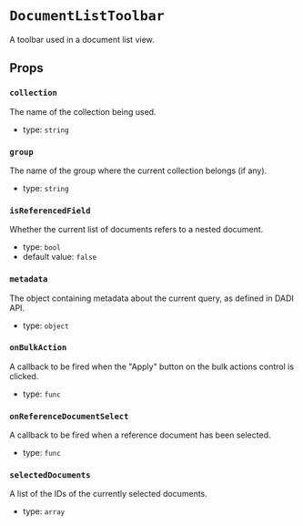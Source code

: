 `DocumentListToolbar`
=====================

A toolbar used in a document list view.

Props
-----

### `collection`

The name of the collection being used.

- type: `string`


### `group`

The name of the group where the current collection belongs (if any).

- type: `string`


### `isReferencedField`

Whether the current list of documents refers to a nested document.

- type: `bool`
- default value: `false`


### `metadata`

The object containing metadata about the current query, as defined
in DADI API.

- type: `object`


### `onBulkAction`

A callback to be fired when the "Apply" button on the bulk actions
control is clicked.

- type: `func`


### `onReferenceDocumentSelect`

A callback to be fired when a reference document has been selected.

- type: `func`


### `selectedDocuments`

A list of the IDs of the currently selected documents.

- type: `array`

